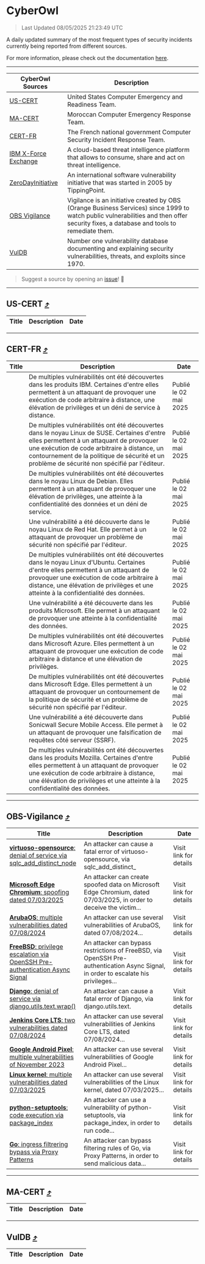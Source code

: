 
 <div id='top'></div>

# CyberOwl

 > Last Updated 08/05/2025 21:23:49 UTC
 
 A daily updated summary of the most frequent types of security incidents currently being reported from different sources.
 
 For more information, please check out the documentation [here](./docs/README.md).
 
 ---
 |CyberOwl Sources|Description|
 |---|---|
 |[US-CERT](#us-cert-arrow_heading_up)|United States Computer Emergency and Readiness Team.|
 |[MA-CERT](#ma-cert-arrow_heading_up)|Moroccan Computer Emergency Response Team.|
 |[CERT-FR](#cert-fr-arrow_heading_up)|The French national government Computer Security Incident Response Team.|
 |[IBM X-Force Exchange](#ibmcloud-arrow_heading_up)|A cloud-based threat intelligence platform that allows to consume, share and act on threat intelligence.|
 |[ZeroDayInitiative](#zerodayinitiative-arrow_heading_up)|An international software vulnerability initiative that was started in 2005 by TippingPoint.|
 |[OBS Vigilance](#obs-vigilance-arrow_heading_up)|Vigilance is an initiative created by OBS (Orange Business Services) since 1999 to watch public vulnerabilities and then offer security fixes, a database and tools to remediate them.|
 |[VulDB](#vuldb-arrow_heading_up)|Number one vulnerability database documenting and explaining security vulnerabilities, threats, and exploits since 1970.|
 
 > Suggest a source by opening an [issue](https://github.com/karimhabush/cyberowl/issues)! :raised_hands:
 ---

## US-CERT [:arrow_heading_up:](#cyberowl)

 |Title|Description|Date|
 |---|---|---|
 
 ---

## CERT-FR [:arrow_heading_up:](#cyberowl)

 |Title|Description|Date|
 |---|---|---|
 |[](https://www.cert.ssi.gouv.fr/avis/CERTFR-2025-AVI-0370/)|De multiples vulnérabilités ont été découvertes dans les produits IBM. Certaines d'entre elles permettent à un attaquant de provoquer une exécution de code arbitraire à distance, une élévation de privilèges et un déni de service à distance.|Publié le 02 mai 2025|
 |[](https://www.cert.ssi.gouv.fr/avis/CERTFR-2025-AVI-0369/)|De multiples vulnérabilités ont été découvertes dans le noyau Linux de SUSE. Certaines d'entre elles permettent à un attaquant de provoquer une exécution de code arbitraire à distance, un contournement de la politique de sécurité et un problème de sécurité non spécifié par l'éditeur.|Publié le 02 mai 2025|
 |[](https://www.cert.ssi.gouv.fr/avis/CERTFR-2025-AVI-0368/)|De multiples vulnérabilités ont été découvertes dans le noyau Linux de Debian. Elles permettent à un attaquant de provoquer une élévation de privilèges, une atteinte à la confidentialité des données et un déni de service.|Publié le 02 mai 2025|
 |[](https://www.cert.ssi.gouv.fr/avis/CERTFR-2025-AVI-0367/)|Une vulnérabilité a été découverte dans le noyau Linux de Red Hat. Elle permet à un attaquant de provoquer un problème de sécurité non spécifié par l'éditeur.|Publié le 02 mai 2025|
 |[](https://www.cert.ssi.gouv.fr/avis/CERTFR-2025-AVI-0366/)|De multiples vulnérabilités ont été découvertes dans le noyau Linux d'Ubuntu. Certaines d'entre elles permettent à un attaquant de provoquer une exécution de code arbitraire à distance, une élévation de privilèges et une atteinte à la confidentialité des données.|Publié le 02 mai 2025|
 |[](https://www.cert.ssi.gouv.fr/avis/CERTFR-2025-AVI-0365/)|Une vulnérabilité a été découverte dans les produits Microsoft. Elle permet à un attaquant de provoquer une atteinte à la confidentialité des données.|Publié le 02 mai 2025|
 |[](https://www.cert.ssi.gouv.fr/avis/CERTFR-2025-AVI-0364/)|De multiples vulnérabilités ont été découvertes dans Microsoft Azure. Elles permettent à un attaquant de provoquer une exécution de code arbitraire à distance et une élévation de privilèges.|Publié le 02 mai 2025|
 |[](https://www.cert.ssi.gouv.fr/avis/CERTFR-2025-AVI-0363/)|De multiples vulnérabilités ont été découvertes dans Microsoft Edge. Elles permettent à un attaquant de provoquer un contournement de la politique de sécurité et un problème de sécurité non spécifié par l'éditeur.|Publié le 02 mai 2025|
 |[](https://www.cert.ssi.gouv.fr/avis/CERTFR-2025-AVI-0362/)|Une vulnérabilité a été découverte dans Sonicwall Secure Mobile Access. Elle permet à un attaquant de provoquer une falsification de requêtes côté serveur (SSRF).|Publié le 02 mai 2025|
 |[](https://www.cert.ssi.gouv.fr/avis/CERTFR-2025-AVI-0361/)|De multiples vulnérabilités ont été découvertes dans les produits Mozilla. Certaines d'entre elles permettent à un attaquant de provoquer une exécution de code arbitraire à distance, une élévation de privilèges et une atteinte à la confidentialité des données.|Publié le 02 mai 2025|
 
 ---

## OBS-Vigilance [:arrow_heading_up:](#cyberowl)

 |Title|Description|Date|
 |---|---|---|
 |[<a href="https://vigilance.fr/vulnerability/virtuoso-opensource-denial-of-service-via-sqlc-add-distinct-node-46943" class="noirorange"><b>virtuoso-opensource</b>: denial of service via sqlc_add_distinct_<wbr>node</wbr></a>](https://vigilance.fr/vulnerability/virtuoso-opensource-denial-of-service-via-sqlc-add-distinct-node-46943)|An attacker can cause a fatal error of virtuoso-opensource, via sqlc_add_distinct_|Visit link for details|
 |[<a href="https://vigilance.fr/vulnerability/Microsoft-Edge-Chromium-spoofing-dated-07-03-2025-46542" class="noirorange"><b>Microsoft Edge Chromium</b>: spoofing dated 07/03/2025</a>](https://vigilance.fr/vulnerability/Microsoft-Edge-Chromium-spoofing-dated-07-03-2025-46542)|An attacker can create spoofed data on Microsoft Edge Chromium, dated 07/03/2025, in order to deceive the victim...|Visit link for details|
 |[<a href="https://vigilance.fr/vulnerability/ArubaOS-multiple-vulnerabilities-dated-07-08-2024-44886" class="noirorange"><b>ArubaOS</b>: multiple vulnerabilities dated 07/08/2024</a>](https://vigilance.fr/vulnerability/ArubaOS-multiple-vulnerabilities-dated-07-08-2024-44886)|An attacker can use several vulnerabilities of ArubaOS, dated 07/08/2024...|Visit link for details|
 |[<a href="https://vigilance.fr/vulnerability/FreeBSD-privilege-escalation-via-OpenSSH-Pre-authentication-Async-Signal-44884" class="noirorange"><b>FreeBSD</b>: privilege escalation via OpenSSH Pre-authentication Async Signal</a>](https://vigilance.fr/vulnerability/FreeBSD-privilege-escalation-via-OpenSSH-Pre-authentication-Async-Signal-44884)|An attacker can bypass restrictions of FreeBSD, via OpenSSH Pre-authentication Async Signal, in order to escalate his privileges...|Visit link for details|
 |[<a href="https://vigilance.fr/vulnerability/Django-denial-of-service-via-django-utils-text-wrap-46541" class="noirorange"><b>Django</b>: denial of service via django.utils.text.<wbr>wrap()</wbr></a>](https://vigilance.fr/vulnerability/Django-denial-of-service-via-django-utils-text-wrap-46541)|An attacker can cause a fatal error of Django, via django.utils.text.|Visit link for details|
 |[<a href="https://vigilance.fr/vulnerability/Jenkins-Core-LTS-two-vulnerabilities-dated-07-08-2024-44879" class="noirorange"><b>Jenkins Core LTS</b>: two vulnerabilities dated 07/08/2024</a>](https://vigilance.fr/vulnerability/Jenkins-Core-LTS-two-vulnerabilities-dated-07-08-2024-44879)|An attacker can use several vulnerabilities of Jenkins Core LTS, dated 07/08/2024...|Visit link for details|
 |[<a href="https://vigilance.fr/vulnerability/Google-Android-Pixel-multiple-vulnerabilities-of-November-2023-42791" class="noirorange"><b>Google Android  Pixel</b>: multiple vulnerabilities of November 2023</a>](https://vigilance.fr/vulnerability/Google-Android-Pixel-multiple-vulnerabilities-of-November-2023-42791)|An attacker can use several vulnerabilities of Google Android  Pixel...|Visit link for details|
 |[<a href="https://vigilance.fr/vulnerability/Linux-kernel-multiple-vulnerabilities-dated-07-03-2025-46539" class="noirorange"><b>Linux kernel</b>: multiple vulnerabilities dated 07/03/2025</a>](https://vigilance.fr/vulnerability/Linux-kernel-multiple-vulnerabilities-dated-07-03-2025-46539)|An attacker can use several vulnerabilities of the Linux kernel, dated 07/03/2025...|Visit link for details|
 |[<a href="https://vigilance.fr/vulnerability/python-setuptools-code-execution-via-package-index-44867" class="noirorange"><b>python-setuptools</b>: code execution via package_index</a>](https://vigilance.fr/vulnerability/python-setuptools-code-execution-via-package-index-44867)|An attacker can use a vulnerability of python-setuptools, via package_index, in order to run code...|Visit link for details|
 |[<a href="https://vigilance.fr/vulnerability/Go-ingress-filtrering-bypass-via-Proxy-Patterns-46538" class="noirorange"><b>Go</b>: ingress filtrering bypass via Proxy Patterns</a>](https://vigilance.fr/vulnerability/Go-ingress-filtrering-bypass-via-Proxy-Patterns-46538)|An attacker can bypass filtering rules of Go, via Proxy Patterns, in order to send malicious data...|Visit link for details|
 
 ---

## MA-CERT [:arrow_heading_up:](#cyberowl)

 |Title|Description|Date|
 |---|---|---|
 
 ---

## VulDB [:arrow_heading_up:](#cyberowl)

 |Title|Description|Date|
 |---|---|---|
 